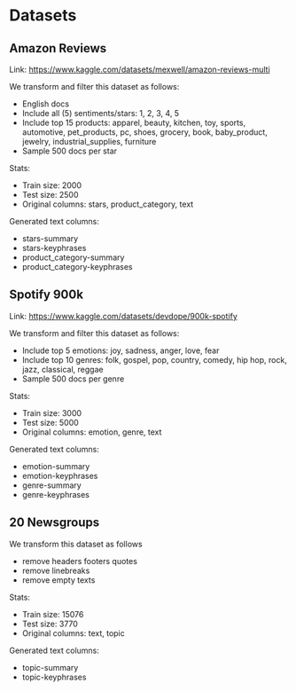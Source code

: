 # Datasets

## Amazon Reviews
Link: https://www.kaggle.com/datasets/mexwell/amazon-reviews-multi

We transform and filter this dataset as follows:
- English docs
- Include all (5) sentiments/stars: 1, 2, 3, 4, 5
- Include top 15 products: apparel, beauty, kitchen, toy, sports, automotive, pet_products, pc, shoes, grocery, book, baby_product, jewelry, industrial_supplies, furniture
- Sample 500 docs per star

Stats:
- Train size: 2000
- Test size: 2500
- Original columns: stars, product_category, text

Generated text columns:
- stars-summary
- stars-keyphrases
- product_category-summary
- product_category-keyphrases


## Spotify 900k
Link: https://www.kaggle.com/datasets/devdope/900k-spotify

We transform and filter this dataset as follows:
- Include top 5 emotions: joy, sadness, anger, love, fear
- Include top 10 genres: folk, gospel, pop, country, comedy, hip hop, rock, jazz, classical, reggae
- Sample 500 docs per genre

Stats:
- Train size: 3000
- Test size: 5000
- Original columns: emotion, genre, text

Generated text columns:
- emotion-summary
- emotion-keyphrases
- genre-summary
- genre-keyphrases


## 20 Newsgroups

We transform this dataset as follows
- remove headers footers quotes
- remove linebreaks
- remove empty texts

Stats:
- Train size: 15076
- Test size: 3770
- Original columns: text, topic

Generated text columns:
- topic-summary
- topic-keyphrases